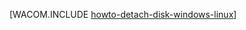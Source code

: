 <properties linkid="manage-windows-how-to-guides-detach-a-disk" urlDisplayName="Detach a Disk" pageTitle="从 Windows 虚拟机分离磁盘 | Azure" metaKeywords="" description="了解如何从 Azure 中的 Windows 虚拟机分离磁盘。" metaCanonical="" services="virtual-machines,storage" documentationCenter="" title="How to Detach a Data Disk from a Virtual Machine" authors="" solutions="" manager="" editor="" />
<tags ms.service="virtual-machines,storage"
    ms.date=""
    wacn.date=""
    />






[WACOM.INCLUDE [howto-detach-disk-windows-linux](../includes/howto-detach-disk-windows-linux.md)]
<!--HONumber=41-->
